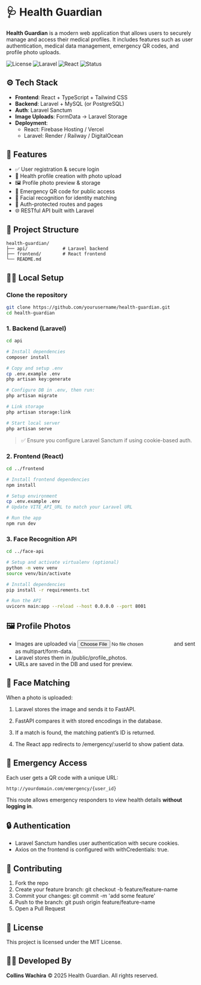 # 🩺 Health Guardian

**Health Guardian** is a modern web application that allows users to securely manage and access their medical profiles. It includes features such as user authentication, medical data management, emergency QR codes, and profile photo uploads.

![License](https://img.shields.io/badge/license-MIT-blue.svg)
![Laravel](https://img.shields.io/badge/backend-Laravel-red)
![React](https://img.shields.io/badge/frontend-React-blue)
![Status](https://img.shields.io/badge/status-active-brightgreen)

## ⚙️ Tech Stack

- **Frontend**: React + TypeScript + Tailwind CSS
- **Backend**: Laravel + MySQL (or PostgreSQL)
- **Auth**: Laravel Sanctum
- **Image Uploads**: FormData → Laravel Storage
- **Deployment**:
  - React: Firebase Hosting / Vercel
  - Laravel: Render / Railway / DigitalOcean

## 🔑 Features

- ✅ User registration & secure login
- 📄 Health profile creation with photo upload
- 🖼️ Profile photo preview & storage
- 🚨 Emergency QR code for public access
- 🧠 Facial recognition for identity matching
- 🔐 Auth-protected routes and pages
- 🌐 RESTful API built with Laravel

## 📁 Project Structure

```
health-guardian/
├── api/             # Laravel backend
├── frontend/        # React frontend
└── README.md
```

## 🧑‍💻 Local Setup

### Clone the repository

```bash
git clone https://github.com/yourusername/health-guardian.git
cd health-guardian
```

### 1. Backend (Laravel)

```bash
cd api

# Install dependencies
composer install

# Copy and setup .env
cp .env.example .env
php artisan key:generate

# Configure DB in .env, then run:
php artisan migrate

# Link storage
php artisan storage:link

# Start local server
php artisan serve
```

> ✅ Ensure you configure Laravel Sanctum if using cookie-based auth.

### 2. Frontend (React)

```bash
cd ../frontend

# Install frontend dependencies
npm install

# Setup environment
cp .env.example .env
# Update VITE_API_URL to match your Laravel URL

# Run the app
npm run dev
```
### 3. Face Recognition API
```bash
cd ../face-api

# Setup and activate virtualenv (optional)
python -m venv venv
source venv/bin/activate

# Install dependencies
pip install -r requirements.txt

# Run the API
uvicorn main:app --reload --host 0.0.0.0 --port 8001
```

## 🖼️ Profile Photos

- Images are uploaded via <input type="file" /> and sent as multipart/form-data.
- Laravel stores them in /public/profile_photos.
- URLs are saved in the DB and used for preview.

## 🧠 Face Matching
  When a photo is uploaded:
  1. Laravel stores the image and sends it to FastAPI.
  
  2. FastAPI compares it with stored encodings in the database.
  
  3. If a match is found, the matching patient’s ID is returned.
  
  4. The React app redirects to /emergency/:userId to show patient data.

## 🚨 Emergency Access

Each user gets a QR code with a unique URL:

```
http://yourdomain.com/emergency/{user_id}
```

This route allows emergency responders to view health details **without logging in**.

## 🔒 Authentication

- Laravel Sanctum handles user authentication with secure cookies.
- Axios on the frontend is configured with withCredentials: true.


## 🙌 Contributing

1. Fork the repo
2. Create your feature branch: git checkout -b feature/feature-name
3. Commit your changes: git commit -m 'add some feature'
4. Push to the branch: git push origin feature/feature-name
5. Open a Pull Request

## 📃 License

This project is licensed under the MIT License.

## 👨‍⚕️ Developed By

**Collins Wachira**
© 2025 Health Guardian. All rights reserved.
